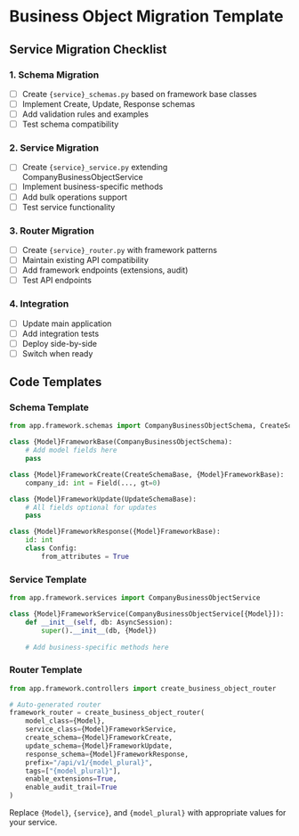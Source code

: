# Business Object Migration Template

## Service Migration Checklist

### 1. Schema Migration
- [ ] Create `{service}_schemas.py` based on framework base classes
- [ ] Implement Create, Update, Response schemas
- [ ] Add validation rules and examples
- [ ] Test schema compatibility

### 2. Service Migration  
- [ ] Create `{service}_service.py` extending CompanyBusinessObjectService
- [ ] Implement business-specific methods
- [ ] Add bulk operations support
- [ ] Test service functionality

### 3. Router Migration
- [ ] Create `{service}_router.py` with framework patterns
- [ ] Maintain existing API compatibility
- [ ] Add framework endpoints (extensions, audit)
- [ ] Test API endpoints

### 4. Integration
- [ ] Update main application
- [ ] Add integration tests
- [ ] Deploy side-by-side
- [ ] Switch when ready

## Code Templates

### Schema Template
```python
from app.framework.schemas import CompanyBusinessObjectSchema, CreateSchemaBase, UpdateSchemaBase

class {Model}FrameworkBase(CompanyBusinessObjectSchema):
    # Add model fields here
    pass

class {Model}FrameworkCreate(CreateSchemaBase, {Model}FrameworkBase):
    company_id: int = Field(..., gt=0)

class {Model}FrameworkUpdate(UpdateSchemaBase):
    # All fields optional for updates
    pass

class {Model}FrameworkResponse({Model}FrameworkBase):
    id: int
    class Config:
        from_attributes = True
```

### Service Template
```python
from app.framework.services import CompanyBusinessObjectService

class {Model}FrameworkService(CompanyBusinessObjectService[{Model}]):
    def __init__(self, db: AsyncSession):
        super().__init__(db, {Model})
    
    # Add business-specific methods here
```

### Router Template
```python
from app.framework.controllers import create_business_object_router

# Auto-generated router
framework_router = create_business_object_router(
    model_class={Model},
    service_class={Model}FrameworkService,
    create_schema={Model}FrameworkCreate,
    update_schema={Model}FrameworkUpdate,
    response_schema={Model}FrameworkResponse,
    prefix="/api/v1/{model_plural}",
    tags=["{model_plural}"],
    enable_extensions=True,
    enable_audit_trail=True
)
```

Replace `{Model}`, `{service}`, and `{model_plural}` with appropriate values for your service.